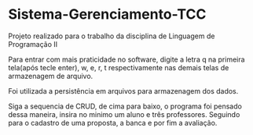 # Sistema-Gerenciamento-TCC
Projeto realizado para o trabalho da disciplina de Linguagem de Programação II

Para entrar com mais praticidade no software, digite a letra q na primeira tela(após tecle enter), w, e, r, t respectivamente nas demais telas de armazenagem de arquivo.

Foi utilizada a persistência em arquivos para armazenagem dos dados.

Siga a sequencia de CRUD, de cima para baixo, o programa foi pensado dessa maneira, insira no minimo um aluno e três professores. Seguindo para o cadastro de uma proposta, a banca e por fim a avaliação.
